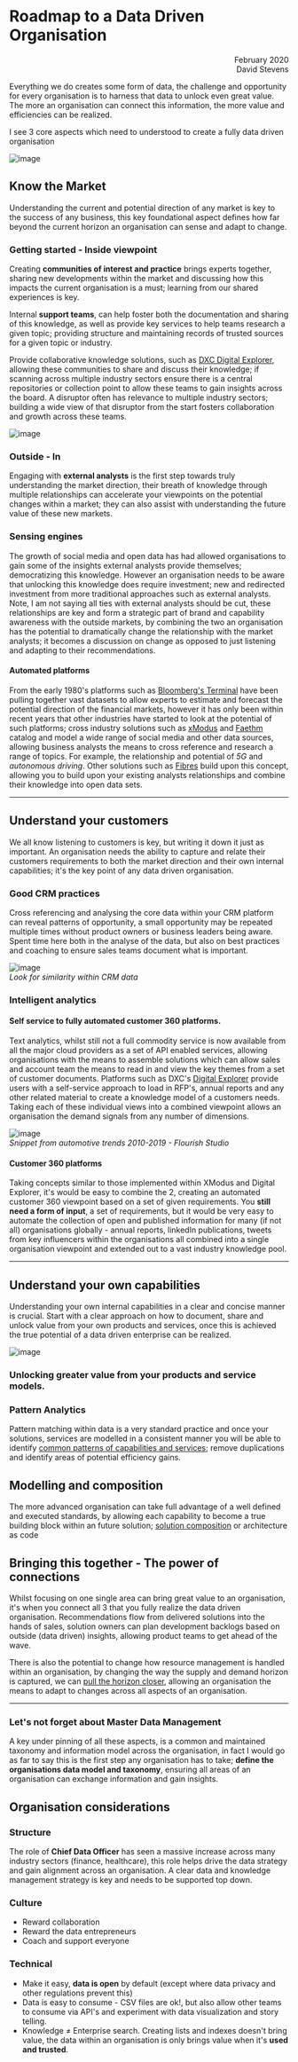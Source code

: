 # Roadmap to a Data Driven Organisation

<div align="right">February 2020</div>
<div align="right">David Stevens</div>

Everything we do creates some form of data, the challenge and opportunity for every organisation is to harness that data to unlock even great value.  The more an organisation can connect this information, the more value and efficiencies  can be realized.

I see 3 core aspects which need to understood to create a fully data driven organisation

![image](images/aspects.png)<br>


## Know the Market

Understanding the current and potential direction of any market is key to the success of any business, this key foundational aspect defines how far beyond the current horizon an organisation can sense and adapt to change.

### Getting started - Inside viewpoint

Creating **communities of interest and practice** brings experts together, sharing new developments within the market and discussing how this impacts the current organisation is a must; learning from our shared experiences is key.

Internal **support teams**, can help foster both the documentation and sharing of this knowledge, as well as provide key services to help teams research a given topic; providing structure and maintaining records of trusted sources for a given topic or industry.

Provide collaborative knowledge solutions, such as [DXC Digital Explorer](https://digitalexplorer.dxc.com), allowing these communities to share and discuss their knowledge; if scanning across multiple industry sectors ensure there is a central repositories or collection point to allow these teams to gain insights across the board.   A disruptor often has relevance to multiple industry sectors; building a wide view of that disruptor from the start fosters collaboration and growth across these teams.

![image](images/communityModel.png)<br>

### Outside - In

Engaging with **external analysts** is the first step towards truly understanding the market direction, their breath of knowledge through multiple relationships can accelerate your viewpoints on the potential changes within a market; they can also assist with understanding the future value of these new markets.

### Sensing engines
The growth of social media and open data has had allowed organisations to gain some of the insights external analysts provide themselves; democratizing this knowledge.   However an organisation needs to be aware that unlocking this knowledge does require investment; new and redirected investment from more traditional approaches such as external analysts.  Note, I am not saying all ties with external analysts should be cut, these relationships are key and  form a strategic part of brand and capability awareness with the outside markets, by combining the two an organisation has the potential to dramatically change the relationship with the market analysts; it becomes a discussion on change as opposed to just listening and adapting to their recommendations.

#### Automated platforms
From the early 1980's platforms such as [Bloomberg's Terminal](https://en.wikipedia.org/wiki/Bloomberg_Terminal) have been pulling together vast datasets to allow experts to estimate and forecast the potential direction of the financial markets, however it has only been within recent years that other industries have started to look at the potential of such platforms; cross industry solutions such as [xModus](https://xmotus.io/) and [Faethm](https://faethm.ai/) catalog and model a wide range of social media and other data sources, allowing business analysts the means to cross reference and research a range of topics.   For example, the relationship and potential of *5G* and *autonomous driving*.  Other solutions such as [Fibres](https://www.fibresonline.com/) build upon this concept, allowing you to build upon your existing analysts relationships and combine their knowledge into open data sets.  

---

## Understand your customers

We all know listening to customers is key, but writing it down it just as important. An organisation needs the ability to capture and relate their customers requirements to both the market direction and their own internal capabilities; it's the key point of any data driven organisation.

### Good CRM practices
Cross referencing and analysing the core data within your CRM platform can reveal patterns of opportunity, a small opportunity may be repeated multiple times without product owners or business leaders being aware.   Spent time here both in the analyse of the data, but also on best practices and coaching to ensure sales teams document what is important.

![image](images/similarity.png)<br>
*Look for similarity within CRM data*

### Intelligent analytics
#### Self service to fully automated customer 360 platforms.
Text analytics, whilst still not a full commodity service is now available from all the major cloud providers as a set of API enabled services, allowing organisations with the means to assemble solutions which can allow sales and account team the means to read in and view the key themes from a set of customer documents.    Platforms such as DXC's [Digital Explorer](https://digitalexplorer.dxc.com) provide users with a self-service approach to load in RFP's, annual reports and any other related material to create a knowledge model of a customers needs.    Taking each of these individual views into a combined viewpoint allows an organisation the demand signals from any number of dimensions.<br>

![image](images/customerInsights.png)<br>
*Snippet from automotive trends 2010-2019 - Flourish Studio*


#### Customer 360 platforms
Taking concepts similar to those implemented within XModus and Digital Explorer, it's would be easy to combine the 2, creating an automated customer 360 viewpoint based on a set of given requirements.  You **still need a form of input**, a set of requirements, but it would be very easy to automate the collection of open and published information for many (if not all) organisations globally - annual reports, linkedIn publications, tweets from key influencers within the organisations all combined into a single organisation viewpoint and extended out to a vast industry knowledge pool.

---

## Understand your own capabilities
Understanding your own internal capabilities in a clear and concise manner is crucial.  Start with a clear approach on how to document, share and unlock value from your own products and services, once this is achieved the true potential of a data driven enterprise can be realized.

![image](images/capabilityModel.png)<br>

### Unlocking greater value from your products and service models.

### Pattern Analytics
Pattern matching within data is a very standard practice and once your solutions, services are modelled in a consistent manner you will be able to identify [common patterns of capabilities and services](../Patterns/readme.md); remove duplications and identify areas of potential efficiency gains.

## Modelling and composition
The more advanced organisation can take full advantage of a well defined and executed standards, by allowing each capability to become a true building block within an future solution; [solution composition](../Composition/readme.md) or architecture as code 


## Bringing this together - The power of connections

Whilst focusing on one single area can bring great value to an organisation, it's when you connect all 3 that you fully realize the data driven organisation.   Recommendations flow from delivered solutions into the hands of sales, solution owners can plan development backlogs based on outside (data driven) insights, allowing product teams to get ahead of the wave.

There is also the potential to change how resource management is handled within an organisation, by changing the way the supply and demand horizon is captured, we can [pull the horizon closer](../Horizons/readme.md), allowing an organisation the means to adapt to changes across all aspects of an organisation.

--- 

### Let's not forget about Master Data Management

A key under pinning of all these aspects, is a common and maintained taxonomy and information model across the organisation, in fact I would go as far to say this is the first step any organisation has to take; **define the organisations data model and taxonomy**, ensuring all areas of an organisation can exchange information and gain insights.


## Organisation considerations

### Structure
The role of **Chief Data Officer** has seen a massive increase across many industry sectors (finance, healthcare), this role helps drive the data strategy and gain alignment across an organisation. A clear data and knowledge management strategy is key and needs to be supported top down.


### Culture

- Reward collaboration
- Reward the data entrepreneurs 
- Coach and support everyone

### Technical

- Make it easy, **data is open** by default (except where data privacy and other regulations prevent this)
- Data is easy to consume - CSV files are ok!, but also allow other teams to consume via API's and experiment with data visualization and story telling.
- Knowledge ≠ Enterprise search.  Creating lists and indexes doesn't bring value, the data within an organisation is only brings value when it's **used and trusted**.